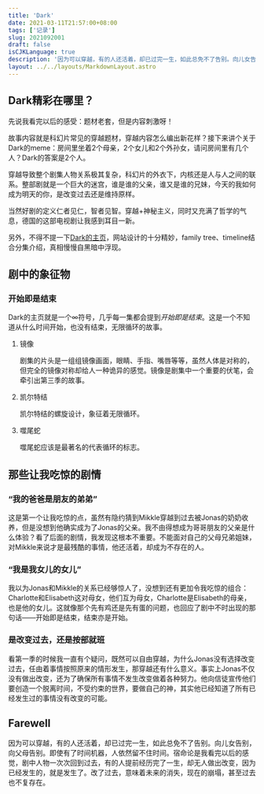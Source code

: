 ```yaml
---
title: 'Dark'
date: 2021-03-11T21:57:00+08:00
tags: ['记录']
slug: 2021092001
draft: false
isCJKLanguage: true
description: '因为可以穿越，有的人还活着，却已过完一生，如此总免不了告别。向儿女告别，向父母告别。即使有了时间机器，人依然留不住时间。宿命论是我看完以后的感觉，剧中人物一次次回到过去，有的人提前经历完了一生，却无人做出改变，因为已经发生的，就是发生了。改了过去，意味着未来的消失，现在的崩塌，甚至过去也不复存在。'
layout: ../../layouts/MarkdownLayout.astro
---
```

## Dark精彩在哪里？

先说我看完以后的感受：题材老套，但是内容刺激呀！

故事内容就是科幻片常见的穿越题材，穿越内容怎么编出新花样？接下来讲个关于Dark的meme：房间里坐着2个母亲，2个女儿和2个外孙女，请问房间里有几个人？Dark的答案是2个人。

穿越导致整个剧集人物关系极其复杂，科幻片的外衣下，内核还是人与人之间的联系。整部剧就是一个巨大的迷宫，谁是谁的父亲，谁又是谁的兄妹，今天的我如何成为明天的你，是改变过去还是维持原样。

当然好剧的定义仁者见仁，智者见智。穿越+神秘主义，同时又充满了哲学的气息，德国的这部电视剧让我感到耳目一新。

另外，不得不提一下[Dark的主页](https://dark.netflix.io/en)，网站设计的十分精妙，family tree、timeline结合分集介绍，真相慢慢自黑暗中浮现。

## 剧中的象征物

### 开始即是结束

Dark的主页就是一个∞符号，几乎每一集都会提到*开始即是结束*。这是一个不知道从什么时间开始，也没有结束，无限循环的故事。

1. 镜像

    剧集的片头是一组组镜像画面，眼睛、手指、嘴唇等等，虽然人体是对称的，但完全的镜像对称却给人一种诡异的感觉。镜像是剧集中一个重要的伏笔，会牵引出第三季的故事。

2. 凯尔特结

    凯尔特结的螺旋设计，象征着无限循环。

3. 噬尾蛇

    噬尾蛇应该是最著名的代表循环的标志。

## 那些让我吃惊的剧情

### “我的爸爸是朋友的弟弟”

这是第一个让我吃惊的点，虽然有隐约猜到Mikkle穿越到过去被Jonas的奶奶收养，但是没想到他确实成为了Jonas的父亲。我不由得想成为哥哥朋友的父亲是什么体验？看了后面的剧情，我发现这根本不重要。不能面对自己的父母兄弟姐妹，对Mikkle来说才是最残酷的事情，他还活着，却成为不存在的人。

### “我是我女儿的女儿”

我以为Jonas和Mikkle的关系已经够惊人了，没想到还有更加令我吃惊的组合：Charlotte和Elisabeth这对母女，他们互为母女，Charlotte是Elisabeth的母亲，也是他的女儿。这就像那个先有鸡还是先有蛋的问题，也回应了剧中不时出现的那句话——开始即是结束，结束亦是开始。

### 是改变过去，还是按部就班

看第一季的时候我一直有个疑问，既然可以自由穿越，为什么Jonas没有选择改变过去，任由着事情按照原来的情形发生，那穿越还有什么意义。事实上Jonas不仅没有做出改变，还为了确保所有事情不发生改变做着各种努力。他向信徒宣传他们要创造一个脱离时间，不受约束的世界，要做自己的神，其实他已经知道了所有已经发生过的事情没有改变的可能。

## Farewell

因为可以穿越，有的人还活着，却已过完一生，如此总免不了告别。向儿女告别，向父母告别。即使有了时间机器，人依然留不住时间。宿命论是我看完以后的感觉，剧中人物一次次回到过去，有的人提前经历完了一生，却无人做出改变，因为已经发生的，就是发生了。改了过去，意味着未来的消失，现在的崩塌，甚至过去也不复存在。
